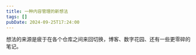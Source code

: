 ```yaml
---
title: 一种内容管理的新想法
tags: []
pubDate: 2024-09-25T17:24:00
---
```

想法的来源是疲于在各个仓库之间来回切换，博客、数字花园、还有一些更零碎的笔记。

